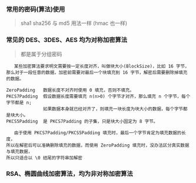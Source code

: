 
### 常用的密码(算法)使用

> sha1 sha256 与 md5 用法一样 (hmac 也一样)

### 常见的 DES、3DES、AES 均为对称加密算法
> 都是属于分组密码
```
   某些加密算法要求明文需要按一定长度对齐，叫做块大小(BlockSize)，比如 16 字节，
那么对于一段任意的数据，加密前需要对最后一个块填充到 16 字节，解密后需要删除掉填充的数据。

ZeroPadding   数据长度不对齐时使用 0 填充，否则不填充。
PKCS7Padding  假设数据长度需要填充 n(n>0) 个字节才对齐，那么填充 n 个字节，每个字节都是 n;
              如果数据本身就已经对齐了，则填充一块长度为块大小的数据，每个字节都是块大小。
PKCS5Padding  是 PKCS7Padding 的子集，只是块大小固定为 8 字节。

   由于使用 PKCS7Padding/PKCS5Padding 填充时，最后一个字节肯定为填充数据的长度，
所以在解密后可以准确删除填充的数据，而使用 ZeroPadding 填充时，没办法区分真实数据与填充数据，
所以只适合以 \0 结尾的字符串加解密

```
### RSA、椭圆曲线加密算法，均为非对称加密算法
